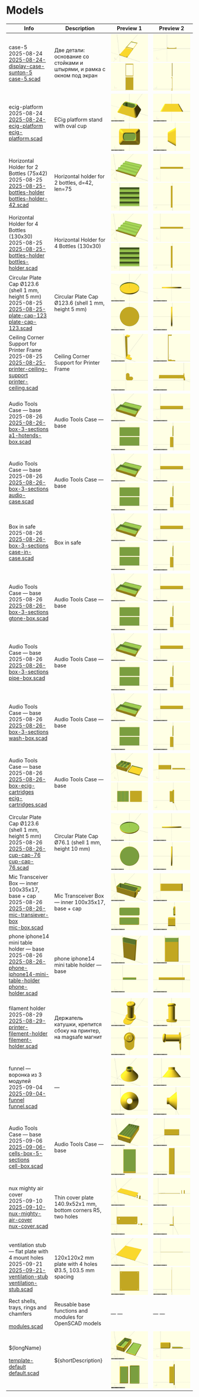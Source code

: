 # Models

| Info | Description | Preview 1 | Preview 2 |
| ---- | ----------- | --------- | --------- |
| case-5<br>2025-08-24<br>[2025-08-24-display-case-sunton-5](2025-08-24-display-case-sunton-5/)<br>[case-5.scad](2025-08-24-display-case-sunton-5/case-5.scad) | Две детали: основание со стойками и штырями, и рамка с окном под экран | ![iso](2025-08-24-display-case-sunton-5/preview.iso.png) ![xy](2025-08-24-display-case-sunton-5/preview.xy.png) | ![xz](2025-08-24-display-case-sunton-5/preview.xz.png) ![yz](2025-08-24-display-case-sunton-5/preview.yz.png) |
| ecig-platform<br>2025-08-24<br>[2025-08-24-ecig-platform](2025-08-24-ecig-platform/)<br>[ecig-platform.scad](2025-08-24-ecig-platform/ecig-platform.scad) | ECig platform stand with oval cup | ![iso](2025-08-24-ecig-platform/preview.iso.png) ![xy](2025-08-24-ecig-platform/preview.xy.png) | ![xz](2025-08-24-ecig-platform/preview.xz.png) ![yz](2025-08-24-ecig-platform/preview.yz.png) |
| Horizontal Holder for 2 Bottles (75x42)<br>2025-08-25<br>[2025-08-25-bottles-holder](2025-08-25-bottles-holder/)<br>[bottles-holder-42.scad](2025-08-25-bottles-holder/bottles-holder-42.scad) | Horizontal holder for 2 bottles, d=42, len=75 | ![iso](2025-08-25-bottles-holder/preview.iso.png) ![xy](2025-08-25-bottles-holder/preview.xy.png) | ![xz](2025-08-25-bottles-holder/preview.xz.png) ![yz](2025-08-25-bottles-holder/preview.yz.png) |
| Horizontal Holder for 4 Bottles (130x30)<br>2025-08-25<br>[2025-08-25-bottles-holder](2025-08-25-bottles-holder/)<br>[bottles-holder.scad](2025-08-25-bottles-holder/bottles-holder.scad) | Horizontal Holder for 4 Bottles (130x30) | ![iso](2025-08-25-bottles-holder/preview.iso.png) ![xy](2025-08-25-bottles-holder/preview.xy.png) | ![xz](2025-08-25-bottles-holder/preview.xz.png) ![yz](2025-08-25-bottles-holder/preview.yz.png) |
| Circular Plate Cap Ø123.6 (shell 1 mm, height 5 mm)<br>2025-08-25<br>[2025-08-25-plate-cap-123](2025-08-25-plate-cap-123/)<br>[plate-cap-123.scad](2025-08-25-plate-cap-123/plate-cap-123.scad) | Circular Plate Cap Ø123.6 (shell 1 mm, height 5 mm) | ![iso](2025-08-25-plate-cap-123/preview.iso.png) ![xy](2025-08-25-plate-cap-123/preview.xy.png) | ![xz](2025-08-25-plate-cap-123/preview.xz.png) ![yz](2025-08-25-plate-cap-123/preview.yz.png) |
| Ceiling Corner Support for Printer Frame<br>2025-08-25<br>[2025-08-25-printer-ceiling-support](2025-08-25-printer-ceiling-support/)<br>[printer-ceiling.scad](2025-08-25-printer-ceiling-support/printer-ceiling.scad) | Ceiling Corner Support for Printer Frame | ![iso](2025-08-25-printer-ceiling-support/preview.iso.png) ![xy](2025-08-25-printer-ceiling-support/preview.xy.png) | ![xz](2025-08-25-printer-ceiling-support/preview.xz.png) ![yz](2025-08-25-printer-ceiling-support/preview.yz.png) |
| Audio Tools Case — base<br>2025-08-26<br>[2025-08-26-box-3-sections](2025-08-26-box-3-sections/)<br>[a1-hotends-box.scad](2025-08-26-box-3-sections/a1-hotends-box.scad) | Audio Tools Case — base | ![iso](2025-08-26-box-3-sections/preview.iso.png) ![xy](2025-08-26-box-3-sections/preview.xy.png) | ![xz](2025-08-26-box-3-sections/preview.xz.png) ![yz](2025-08-26-box-3-sections/preview.yz.png) |
| Audio Tools Case — base<br>2025-08-26<br>[2025-08-26-box-3-sections](2025-08-26-box-3-sections/)<br>[audio-case.scad](2025-08-26-box-3-sections/audio-case.scad) | Audio Tools Case — base | ![iso](2025-08-26-box-3-sections/preview.iso.png) ![xy](2025-08-26-box-3-sections/preview.xy.png) | ![xz](2025-08-26-box-3-sections/preview.xz.png) ![yz](2025-08-26-box-3-sections/preview.yz.png) |
| Box in safe<br>2025-08-26<br>[2025-08-26-box-3-sections](2025-08-26-box-3-sections/)<br>[case-in-case.scad](2025-08-26-box-3-sections/case-in-case.scad) | Box in safe | ![iso](2025-08-26-box-3-sections/preview.iso.png) ![xy](2025-08-26-box-3-sections/preview.xy.png) | ![xz](2025-08-26-box-3-sections/preview.xz.png) ![yz](2025-08-26-box-3-sections/preview.yz.png) |
| Audio Tools Case — base<br>2025-08-26<br>[2025-08-26-box-3-sections](2025-08-26-box-3-sections/)<br>[gtone-box.scad](2025-08-26-box-3-sections/gtone-box.scad) | Audio Tools Case — base | ![iso](2025-08-26-box-3-sections/preview.iso.png) ![xy](2025-08-26-box-3-sections/preview.xy.png) | ![xz](2025-08-26-box-3-sections/preview.xz.png) ![yz](2025-08-26-box-3-sections/preview.yz.png) |
| Audio Tools Case — base<br>2025-08-26<br>[2025-08-26-box-3-sections](2025-08-26-box-3-sections/)<br>[pipe-box.scad](2025-08-26-box-3-sections/pipe-box.scad) | Audio Tools Case — base | ![iso](2025-08-26-box-3-sections/preview.iso.png) ![xy](2025-08-26-box-3-sections/preview.xy.png) | ![xz](2025-08-26-box-3-sections/preview.xz.png) ![yz](2025-08-26-box-3-sections/preview.yz.png) |
| Audio Tools Case — base<br>2025-08-26<br>[2025-08-26-box-3-sections](2025-08-26-box-3-sections/)<br>[wash-box.scad](2025-08-26-box-3-sections/wash-box.scad) | Audio Tools Case — base | ![iso](2025-08-26-box-3-sections/preview.iso.png) ![xy](2025-08-26-box-3-sections/preview.xy.png) | ![xz](2025-08-26-box-3-sections/preview.xz.png) ![yz](2025-08-26-box-3-sections/preview.yz.png) |
| Audio Tools Case — base<br>2025-08-26<br>[2025-08-26-box-ecig-cartridges](2025-08-26-box-ecig-cartridges/)<br>[ecig-cartridges.scad](2025-08-26-box-ecig-cartridges/ecig-cartridges.scad) | Audio Tools Case — base | ![iso](2025-08-26-box-ecig-cartridges/preview.iso.png) ![xy](2025-08-26-box-ecig-cartridges/preview.xy.png) | ![xz](2025-08-26-box-ecig-cartridges/preview.xz.png) ![yz](2025-08-26-box-ecig-cartridges/preview.yz.png) |
| Circular Plate Cap Ø123.6 (shell 1 mm, height 5 mm)<br>2025-08-26<br>[2025-08-26-cup-cap-76](2025-08-26-cup-cap-76/)<br>[cup-cap-76.scad](2025-08-26-cup-cap-76/cup-cap-76.scad) | Circular Plate Cap Ø76.1 (shell 1 mm, height 10 mm) | ![iso](2025-08-26-cup-cap-76/preview.iso.png) ![xy](2025-08-26-cup-cap-76/preview.xy.png) | ![xz](2025-08-26-cup-cap-76/preview.xz.png) ![yz](2025-08-26-cup-cap-76/preview.yz.png) |
| Mic Transceiver Box — inner 100x35x17, base + cap<br>2025-08-26<br>[2025-08-26-mic-transiever-box](2025-08-26-mic-transiever-box/)<br>[mic-box.scad](2025-08-26-mic-transiever-box/mic-box.scad) | Mic Transceiver Box — inner 100x35x17, base + cap | ![iso](2025-08-26-mic-transiever-box/preview.iso.png) ![xy](2025-08-26-mic-transiever-box/preview.xy.png) | ![xz](2025-08-26-mic-transiever-box/preview.xz.png) ![yz](2025-08-26-mic-transiever-box/preview.yz.png) |
| phone iphone14 mini table holder — base<br>2025-08-26<br>[2025-08-26-phone-iphone14-mini-table-holder](2025-08-26-phone-iphone14-mini-table-holder/)<br>[phone-holder.scad](2025-08-26-phone-iphone14-mini-table-holder/phone-holder.scad) | phone iphone14 mini table holder — base | ![iso](2025-08-26-phone-iphone14-mini-table-holder/preview.iso.png) ![xy](2025-08-26-phone-iphone14-mini-table-holder/preview.xy.png) | ![xz](2025-08-26-phone-iphone14-mini-table-holder/preview.xz.png) ![yz](2025-08-26-phone-iphone14-mini-table-holder/preview.yz.png) |
| filament holder<br>2025-08-29<br>[2025-08-29-printer-filement-holder](2025-08-29-printer-filement-holder/)<br>[filement-holder.scad](2025-08-29-printer-filement-holder/filement-holder.scad) | Держатель катушки, крепится сбоку на принтер, на magsafe магнит | ![iso](2025-08-29-printer-filement-holder/preview.iso.png) ![xy](2025-08-29-printer-filement-holder/preview.xy.png) | ![xz](2025-08-29-printer-filement-holder/preview.xz.png) ![yz](2025-08-29-printer-filement-holder/preview.yz.png) |
| funnel — воронка из 3 модулей<br>2025-09-04<br>[2025-09-04-funnel](2025-09-04-funnel/)<br>[funnel.scad](2025-09-04-funnel/funnel.scad) | — | ![iso](2025-09-04-funnel/preview.iso.png) ![xy](2025-09-04-funnel/preview.xy.png) | ![xz](2025-09-04-funnel/preview.xz.png) ![yz](2025-09-04-funnel/preview.yz.png) |
| Audio Tools Case — base<br>2025-09-06<br>[2025-09-06-cells-box-5-sections](2025-09-06-cells-box-5-sections/)<br>[cell-box.scad](2025-09-06-cells-box-5-sections/cell-box.scad) | Audio Tools Case — base | ![iso](2025-09-06-cells-box-5-sections/preview.iso.png) ![xy](2025-09-06-cells-box-5-sections/preview.xy.png) | ![xz](2025-09-06-cells-box-5-sections/preview.xz.png) ![yz](2025-09-06-cells-box-5-sections/preview.yz.png) |
| nux mighty air cover<br>2025-09-10<br>[2025-09-10-nux-mighty-air-cover](2025-09-10-nux-mighty-air-cover/)<br>[nux-cover.scad](2025-09-10-nux-mighty-air-cover/nux-cover.scad) | Thin cover plate 140.9x52x1 mm, bottom corners R5, two holes | ![iso](2025-09-10-nux-mighty-air-cover/preview.iso.png) ![xy](2025-09-10-nux-mighty-air-cover/preview.xy.png) | ![xz](2025-09-10-nux-mighty-air-cover/preview.xz.png) ![yz](2025-09-10-nux-mighty-air-cover/preview.yz.png) |
| ventilation stub — flat plate with 4 mount holes<br>2025-09-21<br>[2025-09-21-ventilation-stub](2025-09-21-ventilation-stub/)<br>[ventilation-stub.scad](2025-09-21-ventilation-stub/ventilation-stub.scad) | 120x120x2 mm plate with 4 holes Ø3.5, 103.5 mm spacing | ![iso](2025-09-21-ventilation-stub/preview.iso.png) ![xy](2025-09-21-ventilation-stub/preview.xy.png) | ![xz](2025-09-21-ventilation-stub/preview.xz.png) ![yz](2025-09-21-ventilation-stub/preview.yz.png) |
| Rect shells, trays, rings and chamfers<br><br>[modules.scad](modules.scad/)<br> | Reusable base functions and modules for OpenSCAD models | — — | — — |
| ${longName}<br><br>[template-default](template-default/)<br>[default.scad](template-default/default.scad) | ${shortDescription} | ![iso](template-default/preview.iso.png) ![xy](template-default/preview.xy.png) | ![xz](template-default/preview.xz.png) ![yz](template-default/preview.yz.png) |
